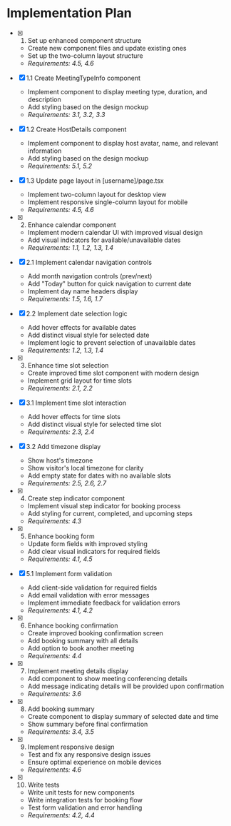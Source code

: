 # Implementation Plan

- [x] 1. Set up enhanced component structure



  - Create new component files and update existing ones
  - Set up the two-column layout structure
  - _Requirements: 4.5, 4.6_

- [x] 1.1 Create MeetingTypeInfo component



  - Implement component to display meeting type, duration, and description
  - Add styling based on the design mockup
  - _Requirements: 3.1, 3.2, 3.3_

- [x] 1.2 Create HostDetails component



  - Implement component to display host avatar, name, and relevant information
  - Add styling based on the design mockup
  - _Requirements: 5.1, 5.2_

- [x] 1.3 Update page layout in [username]/page.tsx

  - Implement two-column layout for desktop view
  - Implement responsive single-column layout for mobile
  - _Requirements: 4.5, 4.6_

- [x] 2. Enhance calendar component

  - Implement modern calendar UI with improved visual design
  - Add visual indicators for available/unavailable dates
  - _Requirements: 1.1, 1.2, 1.3, 1.4_

- [x] 2.1 Implement calendar navigation controls

  - Add month navigation controls (prev/next)
  - Add "Today" button for quick navigation to current date
  - Implement day name headers display
  - _Requirements: 1.5, 1.6, 1.7_

- [x] 2.2 Implement date selection logic

  - Add hover effects for available dates
  - Add distinct visual style for selected date
  - Implement logic to prevent selection of unavailable dates
  - _Requirements: 1.2, 1.3, 1.4_

- [x] 3. Enhance time slot selection


  - Create improved time slot component with modern design
  - Implement grid layout for time slots
  - _Requirements: 2.1, 2.2_

- [x] 3.1 Implement time slot interaction

  - Add hover effects for time slots
  - Add distinct visual style for selected time slot
  - _Requirements: 2.3, 2.4_

- [x] 3.2 Add timezone display

  - Show host's timezone
  - Show visitor's local timezone for clarity
  - Add empty state for dates with no available slots
  - _Requirements: 2.5, 2.6, 2.7_

- [x] 4. Create step indicator component



  - Implement visual step indicator for booking process
  - Add styling for current, completed, and upcoming steps
  - _Requirements: 4.3_

- [x] 5. Enhance booking form



  - Update form fields with improved styling
  - Add clear visual indicators for required fields
  - _Requirements: 4.1, 4.5_

- [x] 5.1 Implement form validation



  - Add client-side validation for required fields
  - Add email validation with error messages
  - Implement immediate feedback for validation errors
  - _Requirements: 4.1, 4.2_

- [x] 6. Enhance booking confirmation



  - Create improved booking confirmation screen
  - Add booking summary with all details
  - Add option to book another meeting
  - _Requirements: 4.4_

- [x] 7. Implement meeting details display



  - Add component to show meeting conferencing details
  - Add message indicating details will be provided upon confirmation
  - _Requirements: 3.6_

- [x] 8. Add booking summary



  - Create component to display summary of selected date and time
  - Show summary before final confirmation
  - _Requirements: 3.4, 3.5_

- [x] 9. Implement responsive design



  - Test and fix any responsive design issues
  - Ensure optimal experience on mobile devices
  - _Requirements: 4.6_

- [x] 10. Write tests




  - Write unit tests for new components
  - Write integration tests for booking flow
  - Test form validation and error handling
  - _Requirements: 4.2, 4.4_
